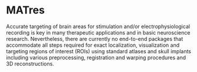 # MATres

Accurate targeting of brain areas for stimulation and/or electrophysiological recording is key in many therapeutic applications and in basic neuroscience research. Nevertheless, there are currently no end-to-end packages that accommodate all steps required for exact localization, visualization and targeting regions of interest (ROIs) using standard atlases and skull implants including various preprocessing, registration and warping procedures and 3D reconstructions. 

